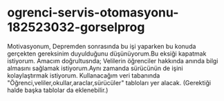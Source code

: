 # ogrenci-servis-otomasyonu-182523032-gorselprog
Motivasyonum, Depremden sonrasında bu işi yaparken bu konuda gerçekten gereksinim duyulduğunu düşünüyorum.Bu eksiği kapatmak istiyorum.
Amacım doğrultusnda; Velilerin öğrenciler hakkında anında bilgi almasını sağlamak istiyorum.Aynı zamanda sürücünün de işini kolaylaştırmak istiyorum.
Kullanacağım veri tabanında "Öğrenci,veliler,okullar,araclar,sürücüler" tabloları yer alacak. (Gerektiği halde başka tablolar da eklenebilir.)
